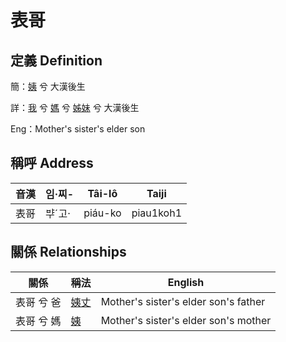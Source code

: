# 表哥
## 定義 Definition
簡：[姨](member15.md) 兮 大漢後生

詳：[我](member1.md) 兮 [媽](member3.md) 兮 [姊妹](member15.md) 兮 大漢後生

Eng：Mother's sister's elder son

## 稱呼 Address

音漢 | 임·찌- | Tâi-lô | Taiji
--- | --- | --- | --- 
表哥 | ᄇᆤˊ고· | piáu-ko | piau1koh1 


## 關係 Relationships

關係 | 稱法 | English
--- | --- | --- 
表哥 兮 爸 | [姨丈](member46.md) | Mother's sister's elder son's father
表哥 兮 媽 | [姨](member15.md) | Mother's sister's elder son's mother
